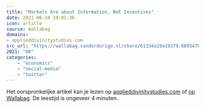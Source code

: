 ```yaml
---
title: "Markets Are about Information, Not Incentives"
date: 2021-08-18 19:01:36
icon: article
source: Wallabag
domains:
- applieddivinitystudies.com
src_url: "https://wallabag.sanderdorigo.nl/share/61334a19a19379.68954764"
2021: "08"
categories:
    - "economics"
    - "social-media"
    - "twitter"
---
```

Het oorspronkelijke artikel kan je lezen op [applieddivinitystudies.com](https://applieddivinitystudies.com/2020/09/17/markets-nasa/) of [op Wallabag](https://wallabag.sanderdorigo.nl/share/61334a19a19379.68954764). De leestijd is ongeveer 4 minuten.